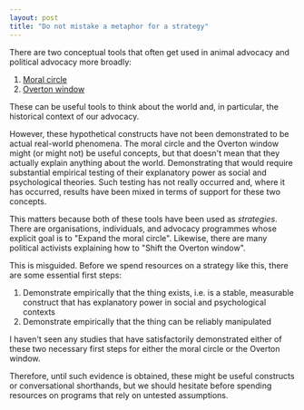 ```yaml
---
layout: post
title: "Do not mistake a metaphor for a strategy"
---
```


There are two conceptual tools that often get used in animal advocacy and political advocacy more broadly:

1. [Moral circle](https://en.wikipedia.org/wiki/Moral_circle_expansion)
2. [Overton window](https://en.wikipedia.org/wiki/Overton_window)

These can be useful tools to think about the world and, in particular, the historical context of our advocacy.

However, these hypothetical constructs have not been demonstrated to be actual real-world phenomena. The moral circle and the Overton window might (or might not) be useful concepts, but that doesn't mean that they actually explain anything about the world. Demonstrating that would require substantial empirical testing of their explanatory power as social and psychological theories. Such testing has not really occurred and, where it has occurred, results have been mixed in terms of support for these two concepts.

This matters because both of these tools have been used as *strategies*. There are organisations, individuals, and advocacy programmes whose explicit goal is to "Expand the moral circle". Likewise, there are many political activists explaining how to "Shift the Overton window".

This is misguided. Before we spend resources on a strategy like this, there are some essential first steps:

1. Demonstrate empirically that the thing exists, i.e. is a stable, measurable construct that has explanatory power in social and psychological contexts
2. Demonstrate empirically that the thing can be reliably manipulated

I haven't seen any studies that have satisfactorily demonstrated either of these two necessary first steps for either the moral circle or the Overton window.

Therefore, until such evidence is obtained, these might be useful constructs or conversational shorthands, but we should hesitate before spending resources on programs that rely on untested assumptions.
